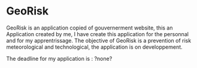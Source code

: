 # GeoRisk

GeoRisk is an application copied of gouvernerment website, this an Application created by me, I have create this application for the personnal and for my apprentrissage.
The objective of GeoRisk is a prevention of risk meteorological and technological, the application is on developpement.

The deadline for my application is : ?none?
